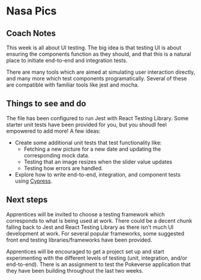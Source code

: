 # Nasa Pics

## Coach Notes

This week is all about UI testing. The big idea is that testing UI is about ensuring the components function as they should, and that this is a natural place to initiate end-to-end and integration tests.

There are many tools which are aimed at simulating user interaction directly, and many more which test components programatically. Several of these are compatible with familiar tools like jest and mocha.

## Things to see and do

The file has been configured to run Jest with React Testing Library. Some starter unit tests have been provided for you, but you shoudl feel empowered to add more! A few ideas:
- Create some additional unit tests that test functionality like:
    - Fetching a new picture for a new date and updating the corresponding mock data.
    - Testing that an image resizes when the slider value updates
    - Testing how errors are handled.
- Explore how to write end-to-end, integration, and component tests using [Cypress](https://docs.cypress.io/guides/overview/why-cypress).

## Next steps

Apprentices will be invited to choose a testing framework which corresponds to what is being used at work. There could be a decent chunk falling back to Jest and React Testing Library as there isn't much UI development at work. For several popular frameworks, some suggested front end testing libraries/frameworks have been provided.

Apprentices will be encouraged to get a project set up and start experimenting with the different levels of testing (unit, integration, and/or end-to-end). There is an assignment to test the Pokeverse application that they have been building throughout the last two weeks.